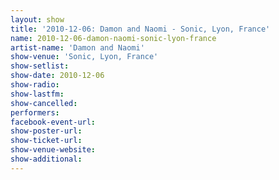 ```yaml
---
layout: show
title: '2010-12-06: Damon and Naomi - Sonic, Lyon, France'
name: 2010-12-06-damon-naomi-sonic-lyon-france
artist-name: 'Damon and Naomi'
show-venue: 'Sonic, Lyon, France'
show-setlist: 
show-date: 2010-12-06
show-radio: 
show-lastfm: 
show-cancelled: 
performers: 
facebook-event-url: 
show-poster-url: 
show-ticket-url: 
show-venue-website: 
show-additional: 
---
```


